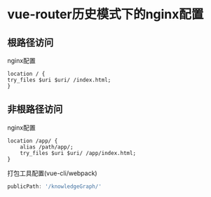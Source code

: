 # vue-router历史模式下的nginx配置


## 根路径访问
nginx配置  
```nginx
location / {
try_files $uri $uri/ /index.html;
}
```
## 非根路径访问
nginx配置  
```nginx
location /app/ {
    alias /path/app/;
    try_files $uri $uri/ /app/index.html;
}
```
打包工具配置(vue-cli/webpack)
```ts
publicPath: '/knowledgeGraph/'
```